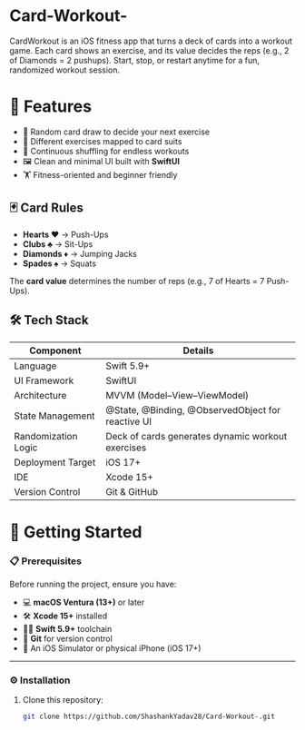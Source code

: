 # Card-Workout-
CardWorkout is an iOS fitness app that turns a deck of cards into a workout game. Each card shows an exercise, and its value decides the reps (e.g., 2 of Diamonds = 2 pushups). Start, stop, or restart anytime for a fun, randomized workout session.

# 📱 Features
- 🎴 Random card draw to decide your next exercise
- 💪 Different exercises mapped to card suits  
- 🔄 Continuous shuffling for endless workouts  
- 🖼️ Clean and minimal UI built with **SwiftUI**  
- 🏋️ Fitness-oriented and beginner friendly  

## 🃏 Card Rules
- **Hearts ❤️** → Push-Ups  
- **Clubs ♣️** → Sit-Ups  
- **Diamonds ♦️** → Jumping Jacks  
- **Spades ♠️** → Squats

The **card value** determines the number of reps (e.g., 7 of Hearts = 7 Push-Ups).




## 🛠 Tech Stack

| Component          | Details                                             |
|--------------------|-----------------------------------------------------|
| Language           | Swift 5.9+                                         |
| UI Framework       | SwiftUI                                            |
| Architecture       | MVVM (Model–View–ViewModel)                        |
| State Management   | @State, @Binding, @ObservedObject for reactive UI  |
| Randomization Logic| Deck of cards generates dynamic workout exercises  |
| Deployment Target  | iOS 17+                                            |
| IDE                | Xcode 15+                                          |
| Version Control    | Git & GitHub                                       |




# 🚀 Getting Started

### 📋 Prerequisites
Before running the project, ensure you have:
- 💻 **macOS Ventura (13+)** or later  
- 🛠️ **Xcode 15+** installed  
- 🧑‍💻 **Swift 5.9+** toolchain  
- 🔗 **Git** for version control  
- 📱 An iOS Simulator or physical iPhone (iOS 17+)

---

### ⚙️ Installation
1. Clone this repository:
   ```bash
   git clone https://github.com/ShashankYadav28/Card-Workout-.git

